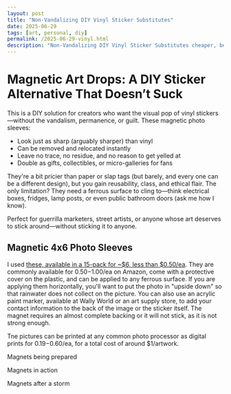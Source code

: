 ```yaml
---
layout: post
title: "Non-Vandalizing DIY Vinyl Sticker Substitutes"
date: 2025-06-29
tags: [art, personal, diy]
permalink: /2025-06-29-vinyl.html
description: "Non-Vandalizing DIY Vinyl Sticker Substitutes cheaper, better, and provide gifts"
---
```


# Magnetic Art Drops: A DIY Sticker Alternative That Doesn’t Suck

This is a DIY solution for creators who want the visual pop of vinyl stickers—without the vandalism, permanence, or guilt. These magnetic photo sleeves:

- Look just as sharp (arguably sharper) than vinyl
- Can be removed and relocated instantly
- Leave no trace, no residue, and no reason to get yelled at
- Double as gifts, collectibles, or micro-galleries for fans

They're a bit pricier than paper or slap tags (but barely, and every one can be a different design), but you gain reusability, class, and ethical flair. The only limitation? They need a ferrous surface to cling to—think electrical boxes, fridges, lamp posts, or even public bathroom doors (ask me how I know).

Perfect for guerrilla marketers, street artists, or anyone whose art deserves to stick around—without sticking it to anyone.

## Magnetic 4x6 Photo Sleeves

I used [these, available in a 15-pack for ~$6, less than $0.50/ea](https://www.amazon.com/YixangDD-Magnetic-Picture-Packs-Fridge-Frames-Holds/dp/B0BGPST227).  They are commonly available for $0.50-$1.00/ea on Amazon, come with a protective cover on the plastic, and can be applied to any ferrous surface.  If you are applying them horizontally, you'll want to put the photo in "upside down" so that rainwater does not collect on the picture.  You can also use an acrylic paint marker, available at Wally World or an art supply store, to add your contact information to the back of the image or the sticker itself.  The magnet requires an almost complete backing or it will not stick, as it is not strong enough.

Tne pictures can be printed at any common photo processor as digital prints for $0.19-$0.60/ea, for a total cost of around $1/artwork.

Magnets being prepared

Magnets in action

Magnets after a storm
